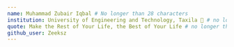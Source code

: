 ```yaml
---
name: Muhammad Zubair Iqbal # No longer than 28 characters
institution: University of Engineering and Technology, Taxila 🚩 # no longer than 58 characters
quote: Make the Rest of Your Life, the Best of Your Life # no longer than 100 characters, avoid using quotes(") to guarantee the format remains the same.
github_user: Zeeksz
---
```

